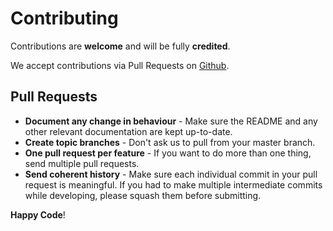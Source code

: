 # Contributing

Contributions are **welcome** and will be fully **credited**.

We accept contributions via Pull Requests on [Github](https://github.com/techcamper/backend).

## Pull Requests

- **Document any change in behaviour** - Make sure the README and any other relevant documentation are kept up-to-date.
- **Create topic branches** - Don't ask us to pull from your master branch.
- **One pull request per feature** - If you want to do more than one thing, send multiple pull requests.
- **Send coherent history** - Make sure each individual commit in your pull request is meaningful. If you had to make multiple intermediate commits while developing, please squash them before submitting.

**Happy Code**!

